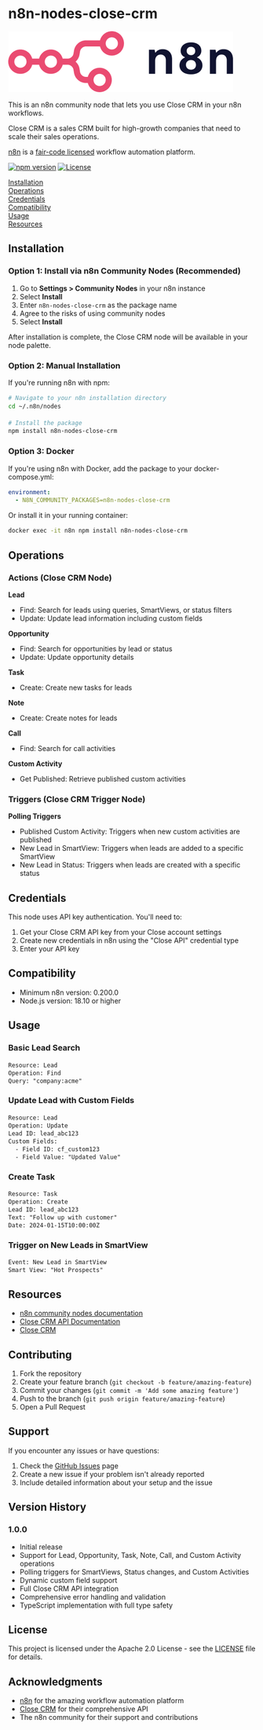 # n8n-nodes-close-crm

![n8n.io - Workflow Automation](https://raw.githubusercontent.com/n8n-io/n8n/master/assets/n8n-logo.png)

This is an n8n community node that lets you use Close CRM in your n8n workflows.

Close CRM is a sales CRM built for high-growth companies that need to scale their sales operations.

[n8n](https://n8n.io/) is a [fair-code licensed](https://docs.n8n.io/reference/license/) workflow automation platform.

[![npm version](https://badge.fury.io/js/n8n-nodes-close-crm.svg)](https://www.npmjs.com/package/n8n-nodes-close-crm)
[![License](https://img.shields.io/badge/License-Apache%202.0-blue.svg)](https://opensource.org/licenses/Apache-2.0)

[Installation](#installation)  
[Operations](#operations)  
[Credentials](#credentials)  
[Compatibility](#compatibility)  
[Usage](#usage)  
[Resources](#resources)  

## Installation

### Option 1: Install via n8n Community Nodes (Recommended)

1. Go to **Settings > Community Nodes** in your n8n instance
2. Select **Install**
3. Enter `n8n-nodes-close-crm` as the package name
4. Agree to the risks of using community nodes
5. Select **Install**

After installation is complete, the Close CRM node will be available in your node palette.

### Option 2: Manual Installation

If you're running n8n with npm:

```bash
# Navigate to your n8n installation directory
cd ~/.n8n/nodes

# Install the package
npm install n8n-nodes-close-crm
```

### Option 3: Docker

If you're using n8n with Docker, add the package to your docker-compose.yml:

```yaml
environment:
  - N8N_COMMUNITY_PACKAGES=n8n-nodes-close-crm
```

Or install it in your running container:

```bash
docker exec -it n8n npm install n8n-nodes-close-crm
```

## Operations

### Actions (Close CRM Node)

**Lead**
- Find: Search for leads using queries, SmartViews, or status filters
- Update: Update lead information including custom fields

**Opportunity**
- Find: Search for opportunities by lead or status
- Update: Update opportunity details

**Task**
- Create: Create new tasks for leads

**Note**
- Create: Create notes for leads

**Call**
- Find: Search for call activities

**Custom Activity**
- Get Published: Retrieve published custom activities

### Triggers (Close CRM Trigger Node)

**Polling Triggers**
- Published Custom Activity: Triggers when new custom activities are published
- New Lead in SmartView: Triggers when leads are added to a specific SmartView
- New Lead in Status: Triggers when leads are created with a specific status

## Credentials

This node uses API key authentication. You'll need to:

1. Get your Close CRM API key from your Close account settings
2. Create new credentials in n8n using the "Close API" credential type
3. Enter your API key

## Compatibility

- Minimum n8n version: 0.200.0
- Node.js version: 18.10 or higher

## Usage

### Basic Lead Search
```
Resource: Lead
Operation: Find
Query: "company:acme"
```

### Update Lead with Custom Fields
```
Resource: Lead
Operation: Update
Lead ID: lead_abc123
Custom Fields:
  - Field ID: cf_custom123
  - Field Value: "Updated Value"
```

### Create Task
```
Resource: Task
Operation: Create
Lead ID: lead_abc123
Text: "Follow up with customer"
Date: 2024-01-15T10:00:00Z
```

### Trigger on New Leads in SmartView
```
Event: New Lead in SmartView
Smart View: "Hot Prospects"
```

## Resources

- [n8n community nodes documentation](https://docs.n8n.io/integrations/community-nodes/)
- [Close CRM API Documentation](https://developer.close.com/)
- [Close CRM](https://close.com/)

## Contributing

1. Fork the repository
2. Create your feature branch (`git checkout -b feature/amazing-feature`)
3. Commit your changes (`git commit -m 'Add some amazing feature'`)
4. Push to the branch (`git push origin feature/amazing-feature`)
5. Open a Pull Request

## Support

If you encounter any issues or have questions:

1. Check the [GitHub Issues](https://github.com/m2b-creator/N8N-Close/issues) page
2. Create a new issue if your problem isn't already reported
3. Include detailed information about your setup and the issue

## Version History

### 1.0.0
- Initial release
- Support for Lead, Opportunity, Task, Note, Call, and Custom Activity operations
- Polling triggers for SmartViews, Status changes, and Custom Activities
- Dynamic custom field support
- Full Close CRM API integration
- Comprehensive error handling and validation
- TypeScript implementation with full type safety

## License

This project is licensed under the Apache 2.0 License - see the [LICENSE](LICENSE) file for details.

## Acknowledgments

- [n8n](https://n8n.io/) for the amazing workflow automation platform
- [Close CRM](https://close.com/) for their comprehensive API
- The n8n community for their support and contributions